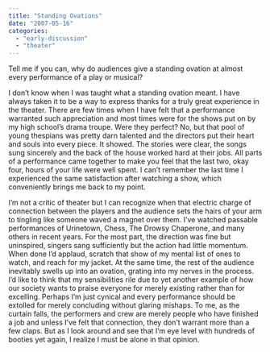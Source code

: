 ```yaml
---
title: "Standing Ovations"
date: "2007-05-16"
categories: 
  - "early-discussion"
  - "theater"
---
```


Tell me if you can, why do audiences give a standing ovation at almost every performance of a play or musical?<!--more-->

I don’t know when I was taught what a standing ovation meant. I have always taken it to be a way to express thanks for a truly great experience in the theater. There are few times when I have felt that a performance warranted such appreciation and most times were for the shows put on by my high school’s drama troupe. Were they perfect? No, but that pool of young thespians was pretty darn talented and the directors put their heart and souls into every piece. It showed. The stories were clear, the songs sung sincerely and the back of the house worked hard at their jobs. All parts of a performance came together to make you feel that the last two, okay four, hours of your life were well spent. I can’t remember the last time I experienced the same satisfaction after watching a show, which conveniently brings me back to my point.

I’m not a critic of theater but I can recognize when that electric charge of connection between the players and the audience sets the hairs of your arm to tingling like someone waved a magnet over them. I’ve watched passable performances of Urinetown, Chess, The Drowsy Chaperone, and many others in recent years. For the most part, the direction was fine but uninspired, singers sang sufficiently but the action had little momentum. When done I’d applaud, scratch that show of my mental list of ones to watch, and reach for my jacket. At the same time, the rest of the audience inevitably swells up into an ovation, grating into my nerves in the process. I’d like to think that my sensibilities rile due to yet another example of how our society wants to praise everyone for merely existing rather than for excelling. Perhaps I’m just cynical and every performance should be extolled for merely concluding without glaring mishaps. To me, as the curtain falls, the performers and crew are merely people who have finished a job and unless I’ve felt that connection, they don’t warrant more than a few claps. But as I look around and see that I’m eye level with hundreds of booties yet again, I realize I must be alone in that opinion.
